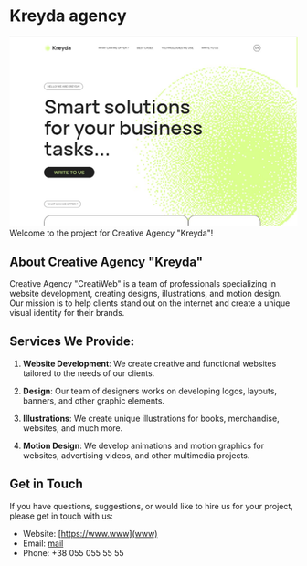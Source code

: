 # Kreyda agency

![alt text](src/images/readme.jpg "jpg")
Welcome to the project for Creative Agency "Kreyda"!

## About Creative Agency "Kreyda"

Creative Agency "CreatiWeb" is a team of professionals specializing in website development, creating designs, illustrations, and motion design. Our mission is to help clients stand out on the internet and create a unique visual identity for their brands.

## Services We Provide:

1. **Website Development**: We create creative and functional websites tailored to the needs of our clients.

2. **Design**: Our team of designers works on developing logos, layouts, banners, and other graphic elements.

3. **Illustrations**: We create unique illustrations for books, merchandise, websites, and much more.

4. **Motion Design**: We develop animations and motion graphics for websites, advertising videos, and other multimedia projects.

## Get in Touch

If you have questions, suggestions, or would like to hire us for your project, please get in touch with us:

- Website: [https://www.www](www)
- Email: [mail](mailto:www)
- Phone: +38 055 055 55 55
